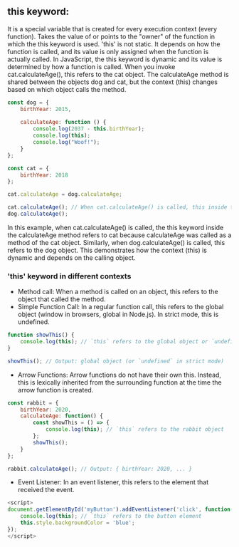 ## this keyword:
It is a special variable that is created for every execution context (every function). Takes the value of or points to the "owner" of the function in which the this keyword is used. 'this' is not static. It depends on how the function is called, and its value is only assigned when the function is actually called. In JavaScript, the this keyword is dynamic and its value is determined by how a function is called. When you invoke cat.calculateAge(), this refers to the cat object. The calculateAge method is shared between the objects dog and cat, but the context (this) changes based on which object calls the method. 

```javascript linenums=1
const dog = {
    birthYear: 2015,
    
    calculateAge: function () {
        console.log(2037 - this.birthYear);
        console.log(this);
        console.log("Woof!");
    }
};

const cat = {
    birthYear: 2018
};

cat.calculateAge = dog.calculateAge;

cat.calculateAge(); // When cat.calculateAge() is called, this inside the calculateAge method refers to cat because calculateAge was called as a method of the cat object.
dog.calculateAge();
```
In this example, when cat.calculateAge() is called, the this keyword inside the calculateAge method refers to cat because calculateAge was called as a method of the cat object. Similarly, when dog.calculateAge() is called, this refers to the dog object. This demonstrates how the context (this) is dynamic and depends on the calling object.

### 'this' keyword in different contexts
- Method call: When a method is called on an object, this refers to the object that called the method.
- Simple Function Call: In a regular function call, this refers to the global object (window in browsers, global in Node.js). In strict mode, this is undefined.
```javascript linenums=1
function showThis() {
    console.log(this); // `this` refers to the global object or `undefined` in strict mode
}

showThis(); // Output: global object (or `undefined` in strict mode)
```
- Arrow Functions: Arrow functions do not have their own this. Instead, this is lexically inherited from the surrounding function at the time the arrow function is created.
```javascript linenums=1
const rabbit = {
    birthYear: 2020,
    calculateAge: function() {
        const showThis = () => {
            console.log(this); // `this` refers to the rabbit object
        };
        showThis();
    }
};

rabbit.calculateAge(); // Output: { birthYear: 2020, ... }
```
- Event Listener: In an event listener, this refers to the element that received the event.
```javascript linenums=1
<script>
document.getElementById('myButton').addEventListener('click', function() {
    console.log(this); // `this` refers to the button element
    this.style.backgroundColor = 'blue';
});
</script>
```
 